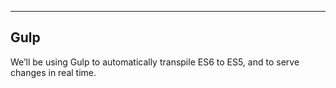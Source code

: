 
---

## Gulp
We’ll be using Gulp to automatically transpile ES6 to ES5, and to serve changes in real time.
